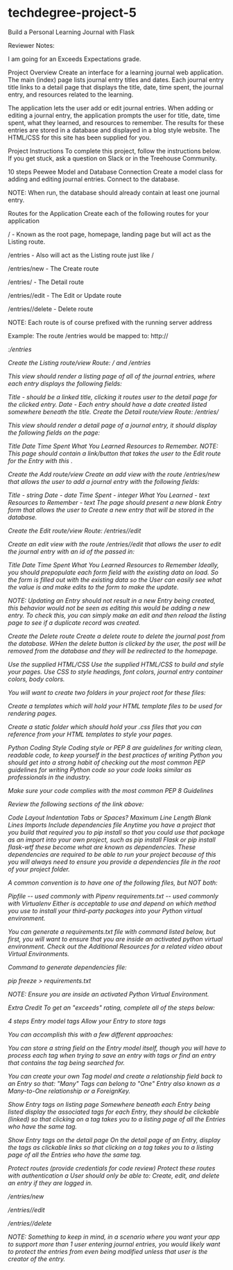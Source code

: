 # techdegree-project-5
 Build a Personal Learning Journal with Flask

Reviewer Notes:

I am going for an Exceeds Expectations grade.


Project Overview
Create an interface for a learning journal web application. The main
(index) page lists journal entry titles and dates. Each journal entry
title links to a detail page that displays the title, date, time spent,
the journal entry, and resources related to the learning.

The application lets the user add or edit journal entries. When adding
or editing a journal entry, the application prompts the user for title,
date, time spent, what they learned, and resources to remember. The
results for these entries are stored in a database and displayed in a
blog style website. The HTML/CSS for this site has been supplied for
you.


Project Instructions
To complete this project, follow the instructions below. If you get
stuck, ask a question on Slack or in the Treehouse Community.

 10 steps
Peewee Model and Database Connection
Create a model class for adding and editing journal entries. Connect
to the database.

NOTE: When run, the database should already contain at least one
journal entry.

Routes for the Application
Create each of the following routes for your application

/ - Known as the root page, homepage, landing page but will act as
the Listing route.

/entries - Also will act as the Listing route just like /

/entries/new - The Create route

/entries/<id> - The Detail route

/entries/<id>/edit - The Edit or Update route

/entries/<id>/delete - Delete route

NOTE: Each route is of course prefixed with the running server address

Example: The route /entries would be mapped to: http://<address>:<port>/entries

Create the Listing route/view
Route: / and /entries

This view should render a listing page of all of the journal entries, where each
entry displays the following fields:

Title - should be a linked title, clicking it routes user to the detail page for
the clicked entry.
Date - Each entry should have a date created listed somewhere beneath the title.
Create the Detail route/view
Route: /entries/<id>

This view should render a detail page of a journal entry, it should display the
following fields on the page:

Title
Date
Time Spent
What You Learned
Resources to Remember.
NOTE: This page should contain a link/button that takes the user to the Edit
route for the Entry with this <id>.

Create the Add route/view
Create an add view with the route /entries/new that allows the user to add a
journal entry with the following fields:

Title - string
Date - date
Time Spent - integer
What You Learned - text
Resources to Remember - text
The page should present a new blank Entry form that allows the user to Create
a new entry that will be stored in the database.

Create the Edit route/view
Route: /entries/<id>/edit

Create an edit view with the route /entries/<id>/edit that allows the user to
edit the journal entry with an id of the <id> passed in:

Title
Date
Time Spent
What You Learned
Resources to Remember
Ideally, you should prepopulate each form field with the existing data on
load. So the form is filled out with the existing data so the User can
easily see what the value is and make edits to the form to make the
update.

NOTE: Updating an Entry should not result in a new Entry being created,
this behavior would not be seen as editing this would be adding a new
entry. To check this, you can simply make an edit and then reload the
listing page to see if a duplicate record was created.

Create the Delete route
Create a delete route to delete the journal post from the database. WHen the
delete button is clicked by the user, the post will be removed from the
database and they will be redirected to the homepage.

Use the supplied HTML/CSS
Use the supplied HTML/CSS to build and style your pages. Use CSS to style
headings, font colors, journal entry container colors, body colors.

You will want to create two folders in your project root for these files:

Create a templates which will hold your HTML template files to be used for
rendering pages.

Create a static folder which should hold your .css files that you can
reference from your HTML templates to style your pages.

Python Coding Style
Coding style or PEP 8 are guidelines for writing clean, readable code, to
keep yourself in the best practices of writing Python you should get into
a strong habit of checking out the most common PEP guidelines for writing
Python code so your code looks similar as professionals in the industry.

Make sure your code complies with the most common PEP 8 Guidelines

Review the following sections of the link above:

Code Layout
Indentation
Tabs or Spaces?
Maximum Line Length
Blank Lines
Imports
Include dependencies file
Anytime you have a project that you build that required you to pip install
<some package> so that you could use that package as an import into your
own project, such as pip install Flask or pip install flask-wtf these
become what are known as dependencies. These dependencies are required
to be able to run your project because of this you will always need to
ensure you provide a dependencies file in the root of your project folder.

A common convention is to have one of the following files, but NOT both:

Pipfile -- used commonly with Pipenv
requirements.txt -- used commonly with Virtualenv
Either is acceptable to use and depend on which method you use to install
your third-party packages into your Python virtual environment.

You can generate a requirements.txt file with command listed below, but
first, you will want to ensure that you are inside an activated python
virtual environment. Check out the Additional Resources for a related
video about Virtual Environments.

Command to generate dependencies file:

pip freeze > requirements.txt

NOTE: Ensure you are inside an activated Python Virtual Environment.

Extra Credit
To get an "exceeds" rating, complete all of the steps below:

 4 steps
Entry model tags
Allow your Entry to store tags

You can accomplish this with a few different approaches:

You can store a string field on the Entry model itself, though you will
have to process each tag when trying to save an entry with tags or find
an entry that contains the tag being searched for.

You can create your own Tag model and create a relationship field back
to an Entry so that: "Many" Tags can belong to "One" Entry also known
as a Many-to-One relationship or a ForeignKey.

Show Entry tags on listing page
Somewhere beneath each Entry being listed display the associated tags
for each Entry, they should be clickable (linked) so that clicking on
a tag takes you to a listing page of all the Entries who have the
same tag.

Show Entry tags on the detail page
On the detail page of an Entry, display the tags as clickable links
so that clicking on a tag takes you to a listing page of all the
Entries who have the same tag.

Protect routes (provide credentials for code review)
Protect these routes with authentication a User should only be able
to: Create, edit, and delete an entry if they are logged in.

/entries/new

/entries/<id>/edit

/entries/<id>/delete

NOTE: Something to keep in mind, in a scenario where you want your
app to support more than 1 user entering journal entries, you
would likely want to protect the entries from even being
modified unless that user is the creator of the entry.